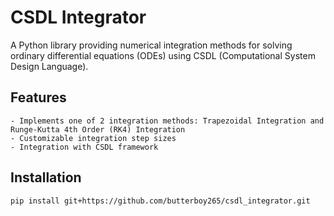 # CSDL Integrator

A Python library providing numerical integration methods for solving ordinary differential equations (ODEs) using CSDL (Computational System Design Language). 

## Features

    - Implements one of 2 integration methods: Trapezoidal Integration and Runge-Kutta 4th Order (RK4) Integration
    - Customizable integration step sizes
    - Integration with CSDL framework


## Installation
    pip install git+https://github.com/butterboy265/csdl_integrator.git
